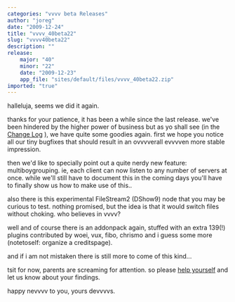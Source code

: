 ```yaml
---
categories: "vvvv beta Releases"
author: "joreg"
date: "2009-12-24"
title: "vvvv_40beta22"
slug: "vvvv40beta22"
description: ""
release: 
    major: "40"
    minor: "22"
    date: "2009-12-23"
    app_file: "sites/default/files/vvvv_40beta22.zip"
imported: "true"
---
```



halleluja, seems we did it again.

thanks for your patience, it has been a while since the last release. we've been hindered by the higher power of business but as yo shall see (in the [Change Log](https://betadocs.vvvv.org/changelog/core/change-log-vvvv40beta22.html) ), we have quite some goodies again. first we hope you notice all our tiny bugfixes that should result in an ovvvverall evvvven more stable impression. 

then we'd like to specially point out a quite nerdy new feature: multiboygrouping. ie, each client can now listen to any number of servers at once. while we'll still have to document this in the coming days you'll have to finally show us how to make use of this..

also there is this experimental FileStream2 (DShow9) node that you may be curious to test. nothing promised, but the idea is that it would switch files without choking. who believes in vvvv?

well and of course there is an addonpack again, stuffed with an extra 139(!) plugins contributed by woei, vux, fibo, chrismo and i guess some more (notetoself: organize a creditspage). 

and if i am not mistaken there is still more to come of this kind...

tsit for now, parents are screaming for attention. so please [help yourself](https://vvvv.org/downloads) and let us know about your findings.

happy nevvvv to you,
yours devvvvs.